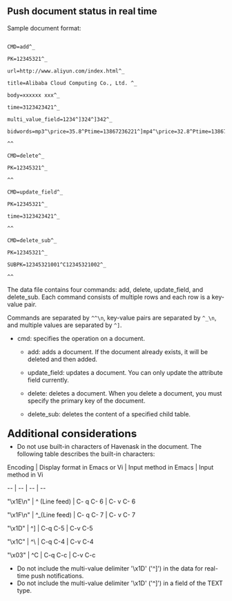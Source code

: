 ## Push document status in real time

Sample document format:

```

CMD=add^_

PK=12345321^_

url=http://www.aliyun.com/index.html^_

title=Alibaba Cloud Computing Co., Ltd. ^_

body=xxxxxx xxx^_

time=3123423421^_

multi_value_field=1234^]324^]342^_

bidwords=mp3^\price=35.8^Ptime=13867236221^]mp4^\price=32.8^Ptime=13867236221^_

^^

CMD=delete^_

PK=12345321^_

^^

CMD=update_field^_

PK=12345321^_

time=3123423421^_

^^

CMD=delete_sub^_

PK=12345321^_

SUBPK=12345321001^C12345321002^_

^^

```

The data file contains four commands: add, delete, update_field, and delete_sub. Each command consists of multiple rows and each row is a key-value pair.

Commands are separated by `^^\n`, key-value pairs are separated by `^_\n`, and multiple values are separated by `^]`.



- cmd: specifies the operation on a document.

   - add: adds a document. If the document already exists, it will be deleted and then added.

   - update_field: updates a document. You can only update the attribute field currently.

   - delete: deletes a document. When you delete a document, you must specify the primary key of the document.

   - delete_sub: deletes the content of a specified child table.



<div class="lake-content" typography="classic"><h2 id="zabBj" style="font-size: 24px; line-height: 32px; margin: 21px 0 5px 0"><span class="ne-text">Additional considerations</span></h2><ul class="ne-ul" style="margin: 0; padding-left: 23px"><li id="u35b62be1"><span class="ne-text">Do not use built-in characters of Havenask in the document. The following table describes the built-in characters:</span></li></ul>



Encoding | Display format in Emacs or Vi | Input method in Emacs | Input method in Vi

-- | -- | -- | --

"\x1E\n" | ^ (Line feed) | C- q C- 6 | C- v C- 6

"\x1F\n" | ^_(Line feed) | C- q C- 7 | C- v C- 7

"\x1D" | ^] | C-q C-5 | C-v C-5

"\x1C" | ^\ | C-q C-4 | C-v C-4

"\x03" | ^C | C-q C-c | C-v C-c



<ul class="ne-ul" style="margin: 0; padding-left: 23px"><li id="uef07caea"><span class="ne-text">Do not include the multi-value delimiter '\x1D' ('^]') in the data for real-time push notifications.</span> </li><li id="ud5995a71"><span class="ne-text">Do not include the multi-value delimiter '\x1D' ('^]') in a field of the TEXT type.</span> </li></ul></div>
